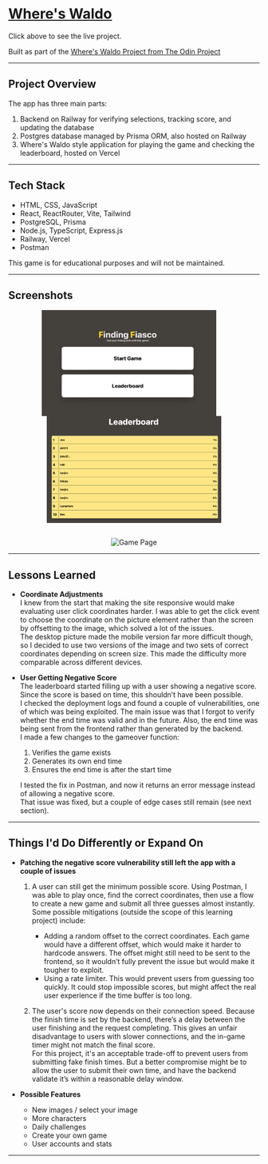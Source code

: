 # [Where's Waldo](https://wheres-waldo-gilt.vercel.app/)

Click above to see the live project.

Built as part of the [Where's Waldo Project from The Odin Project](https://www.theodinproject.com/lessons/nodejs-where-s-waldo-a-photo-tagging-app)

---

## Project Overview

The app has three main parts:

1. Backend on Railway for verifying selections, tracking score, and updating the database
2. Postgres database managed by Prisma ORM, also hosted on Railway
3. Where's Waldo style application for playing the game and checking the leaderboard, hosted on Vercel

---

## Tech Stack

- HTML, CSS, JavaScript
- React, ReactRouter, Vite, Tailwind
- PostgreSQL, Prisma
- Node.js, TypeScript, Express.js
- Railway, Vercel
- Postman

This game is for educational purposes and will not be maintained.

---

## Screenshots

<div align="center">
  <img src="./screenshots/wheres-waldo-home.png" alt="Home Page" width="350" style="margin-right: 20px; display: inline-block; vertical-align: top;"/>
  <img src="./screenshots/wheres-waldo-leaderboard.png" alt="Leaderboard Page" width="350" style="display: inline-block; vertical-align: top;"/>
</div>

<div align="center" style="margin-top: 30px;">
  <img src="./screenshots/wheres-waldo-game.png" alt="Game Page" width="500"/>
</div>

---

## Lessons Learned

- **Coordinate Adjustments**  
  I knew from the start that making the site responsive would make evaluating user click coordinates harder. I was able to get the click event to choose the coordinate on the picture element rather than the screen by offsetting to the image, which solved a lot of the issues.  
  The desktop picture made the mobile version far more difficult though, so I decided to use two versions of the image and two sets of correct coordinates depending on screen size. This made the difficulty more comparable across different devices.

- **User Getting Negative Score**  
  The leaderboard started filling up with a user showing a negative score. Since the score is based on time, this shouldn’t have been possible.  
  I checked the deployment logs and found a couple of vulnerabilities, one of which was being exploited. The main issue was that I forgot to verify whether the end time was valid and in the future. Also, the end time was being sent from the frontend rather than generated by the backend.  
  I made a few changes to the gameover function:

  1. Verifies the game exists
  2. Generates its own end time
  3. Ensures the end time is after the start time

  I tested the fix in Postman, and now it returns an error message instead of allowing a negative score.  
  That issue was fixed, but a couple of edge cases still remain (see next section).

---

## Things I'd Do Differently or Expand On

- **Patching the negative score vulnerability still left the app with a couple of issues**

  1. A user can still get the minimum possible score. Using Postman, I was able to play once, find the correct coordinates, then use a flow to create a new game and submit all three guesses almost instantly.  
     Some possible mitigations (outside the scope of this learning project) include:

     - Adding a random offset to the correct coordinates. Each game would have a different offset, which would make it harder to hardcode answers. The offset might still need to be sent to the frontend, so it wouldn’t fully prevent the issue but would make it tougher to exploit.
     - Using a rate limiter. This would prevent users from guessing too quickly. It could stop impossible scores, but might affect the real user experience if the time buffer is too long.

  2. The user's score now depends on their connection speed. Because the finish time is set by the backend, there’s a delay between the user finishing and the request completing. This gives an unfair disadvantage to users with slower connections, and the in-game timer might not match the final score.  
     For this project, it's an acceptable trade-off to prevent users from submitting fake finish times. But a better compromise might be to allow the user to submit their own time, and have the backend validate it’s within a reasonable delay window.

- **Possible Features**
  - New images / select your image
  - More characters
  - Daily challenges
  - Create your own game
  - User accounts and stats

---

